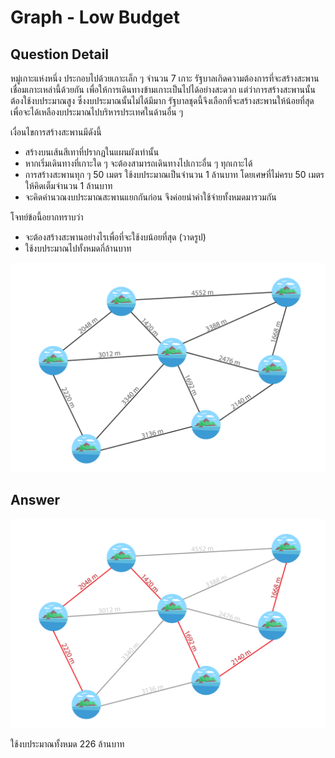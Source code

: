 # Graph - Low Budget
## Question Detail
หมู่เกาะแห่งหนึ่ง ประกอบไปด้วยเกาะเล็ก ๆ จำนวน 7 เกาะ รัฐบาลเกิดความต้องการที่จะสร้างสะพานเชื่อมเกาะเหล่านี้ด้วยกัน เพื่อให้การเดินทางข้ามเกาะเป็นไปได้อย่างสะดวก แต่ว่าการสร้างสะพานนั้นต้องใช้งบประมาณสูง ซึ่งงบประมาณนั้นไม่ได้มีมาก รัฐบาลชุดนี้จึงเลือกที่จะสร้างสะพานให้น้อยที่สุด เพื่อจะได้เหลืองบประมาณไปบริหารประเทศในด้านอื่น ๆ

เงื่อนไขการสร้างสะพานมีดังนี้
- สร้างบนเส้นสีเทาที่ปรากฏในแผนผังเท่านั้น
- หากเริ่มเดินทางที่เกาะใด ๆ จะต้องสามารถเดินทางไปเกาะอื่น ๆ ทุกเกาะได้
- การสร้างสะพานทุก ๆ 50 เมตร ใช้งบประมาณเป็นจำนวน 1 ล้านบาท โดยเศษที่ไม่ครบ 50 เมตรให้คิดเต็มจำนวน 1 ล้านบาท
- จะคิดคำนวณงบประมาณสะพานแยกกันก่อน จึงค่อยนำค่าใช้จ่ายทั้งหมดมารวมกัน

โจทย์ข้อนี้อยากทราบว่า
- จะต้องสร้างสะพานอย่างไรเพื่อที่จะใช้งบน้อยที่สุด (วาดรูป)
- ใช้งบประมาณไปทั้งหมดกี่ล้านบาท

![](assets/low_budget.png)

## Answer
![](assets/low_budget_solution.png)

ใช้งบประมาณทั้งหมด 226 ล้านบาท
